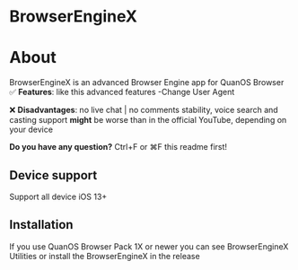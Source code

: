 # BrowserEngineX

# About
BrowserEngineX is an advanced Browser Engine app for QuanOS Browser
:white_check_mark: **Features**:
like this advanced features
-Change User Agent

:x: **Disadvantages**: no live chat | no comments
stability, voice search and casting support **might** be worse than in the official YouTube, depending on your device

**Do you have any question?** Ctrl+F or ⌘F this readme first!


## Device support
Support all device iOS 13+


## Installation

If you use QuanOS Browser Pack 1X or newer
you can see BrowserEngineX Utilities or install the BrowserEngineX in the release

